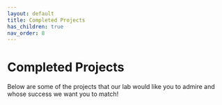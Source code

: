 ```yaml
---
layout: default
title: Completed Projects
has_children: true
nav_order: 8
---
```


# Completed Projects

Below are some of the projects that our lab would like you to admire and whose success we want you to match!